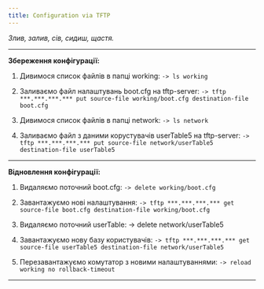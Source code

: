 ```yaml
---
title: Configuration via TFTP
---
```


_Злив, залив, сів, сидиш, щастя._

-----

**Збереження конфігурації:**

1. Дивимося список файлів в папці working:
`-> ls working`

2. Заливаємо файл налаштувань boot.cfg на tftp-server:
`-> tftp ***.***.***.*** put source-file working/boot.cfg destination-file boot.cfg`

3. Дивимося список файлів в папці network:
`-> ls network`

4. Заливаємо файл з даними корустувачів userTable5 на tftp-server:
`-> tftp ***.***.***.*** put source-file network/userTable5 destination-file userTable5`

-----

**Відновлення конфігурації:**

1. Видаляємо поточний boot.cfg:
`-> delete working/boot.cfg`

2. Завантажуємо нові налаштування:
`-> tftp ***.***.***.*** get source-file boot.cfg destination-file working/boot.cfg`

3. Видаляємо поточний userTable:
-> delete network/userTable5

4. Завантажуємо нову базу користувачів:
`-> tftp ***.***.***.*** get source-file userTable5 destination-file network/userTable5`

5. Перезавантажуємо комутатор з новими налаштуваннями:
`-> reload working no rollback-timeout`

-----